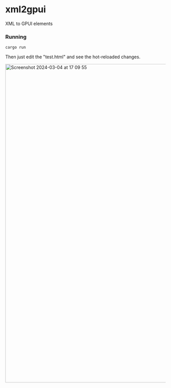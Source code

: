 # xml2gpui
XML to GPUI elements

### Running
```
cargo run
```

Then just edit the "test.html" and see the hot-reloaded changes.

<img width="997" alt="Screenshot 2024-03-04 at 17 09 55" src="https://github.com/tpisto/xml2gpui/assets/226244/f955f1c9-c342-4ba7-97de-3dcbf2d532e5">
